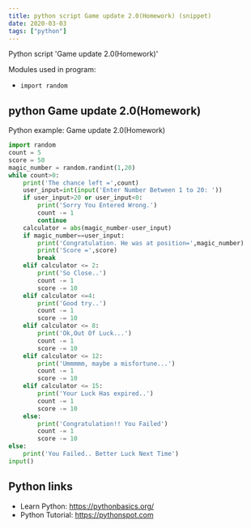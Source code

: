 ```yaml
---
title: python script Game update 2.0(Homework) (snippet)
date: 2020-03-03
tags: ["python"]
---
```

Python script 'Game update 2.0(Homework)'


Modules used in program: 
* `import random`

## python Game update 2.0(Homework)

Python example: Game update 2.0(Homework)

```python
import random
count = 5
score = 50
magic_number = random.randint(1,20)
while count>0:
    print('The chance left =',count)
    user_input=int(input('Enter Number Between 1 to 20: '))
    if user_input>20 or user_input<0:
        print('Sorry You Entered Wrong.')
        count -= 1
        continue
    calculator = abs(magic_number-user_input)
    if magic_number==user_input:
        print('Congratulation. He was at position=',magic_number)
        print('Score =',score)
        break
    elif calculator <= 2:
        print('So Close..')
        count -= 1
        score -= 10
    elif calculator <=4:
        print('Good try..')
        count -= 1
        score -= 10
    elif calculator <= 8:
        print('Ok,Out Of Luck...')
        count -= 1
        score -= 10
    elif calculator <= 12:
        print('Ummmmm, maybe a misfortune...')
        count -= 1
        score -= 10
    elif calculator <= 15:
        print('Your Luck Has expired..')
        count -= 1
        score -= 10
    else:
        print('Congratulation!! You Failed')
        count -= 1
        score -= 10
else:
    print('You Failed.. Better Luck Next Time')
input()


```

## Python links

- Learn Python: https://pythonbasics.org/
- Python Tutorial: https://pythonspot.com
